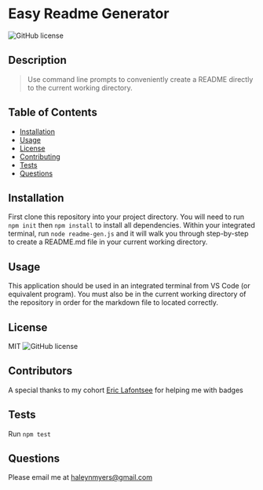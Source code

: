 
# Easy Readme Generator

![GitHub license](https://img.shields.io/badge/license-MIT-blue.svg)

## Description
>Use command line prompts to conveniently create a README directly to the current working directory.

## Table of Contents
* [Installation](#installation)
* [Usage](#usage)
* [License](#license)
* [Contributing](#contributing)
* [Tests](#tests)
* [Questions](#questions)

## Installation
First clone this repository into your project directory.
You will need to run
`npm init` then `npm install` to install all dependencies.
Within your integrated terminal, run 
`node readme-gen.js` and it will walk you through step-by-step to create a README.md file in your current working directory.


## Usage
This application should be used in an integrated terminal from VS Code (or equivalent program). You must also be in the current working directory of the repository in order for the markdown file to located correctly.

## License
MIT
![GitHub license](https://img.shields.io/badge/license-MIT-blue.svg)


## Contributors
A special thanks to my cohort [Eric Lafontsee](https://github.com/ericlafontsee) for helping me with badges

## Tests
Run `npm test`

## Questions
Please email me at haleynmyers@gmail.com

